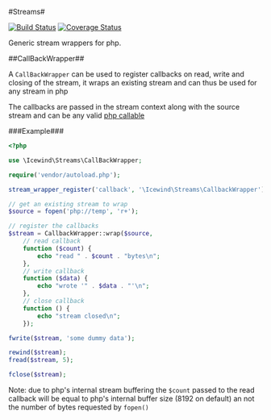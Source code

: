 #Streams#

[![Build Status](https://travis-ci.org/icewind1991/Streams.svg?branch=master)](https://travis-ci.org/icewind1991/Streams)
[![Coverage Status](https://img.shields.io/coveralls/icewind1991/Streams.svg)](https://coveralls.io/r/icewind1991/Streams?branch=master)

Generic stream wrappers for php.

##CallBackWrapper##

A `CallBackWrapper` can be used to register callbacks on read, write and closing of the stream,
it wraps an existing stream and can thus be used for any stream in php

The callbacks are passed in the stream context along with the source stream
and can be any valid [php callable](http://php.net/manual/en/language.types.callable.php)

###Example###
```php
<?php

use \Icewind\Streams\CallBackWrapper;

require('vendor/autoload.php');

stream_wrapper_register('callback', '\Icewind\Streams\CallbackWrapper');

// get an existing stream to wrap
$source = fopen('php://temp', 'r+');

// register the callbacks
$stream = CallbackWrapper::wrap($source,
	// read callback
	function ($count) {
		echo "read " . $count . "bytes\n";
	},
	// write callback
	function ($data) {
		echo "wrote '" . $data . "'\n";
	},
	// close callback
	function () {
		echo "stream closed\n";
	});

fwrite($stream, 'some dummy data');

rewind($stream);
fread($stream, 5);

fclose($stream);
```

Note: due to php's internal stream buffering the `$count` passed to the read callback
will be equal to php's internal buffer size (8192 on default) an not the number of bytes
requested by `fopen()`

